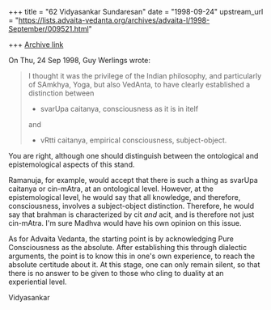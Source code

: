 +++
title = "62 Vidyasankar Sundaresan"
date = "1998-09-24"
upstream_url = "https://lists.advaita-vedanta.org/archives/advaita-l/1998-September/009521.html"

+++
[Archive link](https://lists.advaita-vedanta.org/archives/advaita-l/1998-September/009521.html)

On Thu, 24 Sep 1998, Guy Werlings wrote:

> I thought it was the privilege of the Indian philosophy, and
> particularly of SAmkhya, Yoga, but also VedAnta, to have clearly
> established a distinction between
>
> - svarUpa caitanya, consciousness as it is in itelf
>
> and
>
> - vRtti caitanya, empirical consciousness, subject-object.

You are right, although one should distinguish between the ontological and
epistemological aspects of this stand.

Ramanuja, for example, would accept that there is such a thing as svarUpa
caitanya or cin-mAtra, at an ontological level. However, at the
epistemological level, he would say that all knowledge, and therefore,
consciousness, involves a subject-object distinction. Therefore, he would
say that brahman is characterized by cit *and* acit, and is therefore not
just cin-mAtra. I'm sure Madhva would have his own opinion on this issue.

As for Advaita Vedanta, the starting point is by acknowledging Pure
Consciousness as the absolute. After establishing this through dialectic
arguments, the point is to know this in one's own experience, to reach the
absolute certitude about it. At this stage, one can only remain silent, so
that there is no answer to be given to those who cling to duality at an
experiential level.

Vidyasankar

